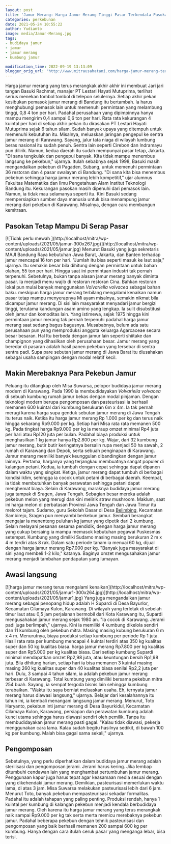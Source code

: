 ```yaml
---
layout: post
title: 'Jamur Merang: Harga Jamur Merang Tinggi Pasar Terkendala Pasokan'
categories: perkebunan
date: 2021-05-24 10:55:22
author: Yudianto
image: media/Jamur-Merang.jpg
tags:
- budidaya jamur
- jamur
- jamur merang
- kumbung jamur

modification_time: 2022-09-19 13:13:09
blogger_orig_url: "http://www.mitrausahatani.com/harga-jamur-merang-terkendala-pasokan.html"
---
```


Harga jamur merang yang terus merangkak akhir akhir ini membuat Jari jari
tangan Basuki Rachmat, manajer PT Lestari Hayati Mutuprima, terlihat serius
menekan tombol tombol di telepon selulernya. Setiap akhir pekan kesibukan
pemasok jamur merang di Bandung itu bertambah. Ia harus menghubungi pemasok
lain untuk memenuhi permintaan yang melambung tinggi, 0,8 4 ton per hari.
Padahal perusahaan yang dipimpinnya hanya mampu mengirim 0,4 sampai 0,6 ton
per hari. Rata rata kekurangan 4 kuintal per hari di setiap akhir pekan itu
dirasakan PT Lestari Hayati Mutuprima sejak 6 tahun silam. Sudah banyak upaya
yang ditempuh untuk memenuhi kebutuhan itu. Misalnya, meluaskan jaringan
pengepul ke sentra jamur merang di Karawang. Sayang, jalur tata niaga di
wilayah lumbung beras nasional itu sudah penuh. Sentra lain seperti Cirebon
dan Indramayu pun dilirik. Namun, kedua daerah itu sudah mempunyai pasar
tetap, Jakarta. "Di sana tengkulak dan pengepul banyak. Kita tidak mampu
menembus langsung ke pekebun," ujarnya. Itulah sebabnya sejak 1998, Basuki
masih mengandalkan pekebun di Pagaden, Subang, untuk memenuhi permintaan 36
restoran dan 4 pasar swalayan di Bandung. "Di sana kita bisa menembus pekebun
sehingga harga jamur merang lebih kompetitif," ujar alumnus Fakultas
Matematika dan Ilmu Pengetahuan Alam Institut Teknologi Bandung itu.
Kekurangan pasokan masih dipenuhi dari pemasok lain. Namun, ia tidak mau
selamanya seperti itu. Kini Basuki sedang mempersiapkan sumber daya manusia
untuk bisa menampung jamur merang dari pekebun di Karawang. Misalnya, dengan
cara membangun kemitraan.

## Pasokan Tetap Mampu Di Serap Pasar

[![Tidak perlu mewah ](http://localhost/mitra/wp-
content/uploads/2021/05/jamur-300x267.jpg)](http://localhost/mitra/wp-
content/uploads/2021/05/jamur.jpg) Menurut Basuki yang juga sekretaris MAJI
Bandung Raya kebutuhan Jawa Barat, Jakarta, dan Banten terhadap jamur mencapai
16 ton per hari. "Jumlah itu bisa seperti masuk ke laut saja," ujarnya. Itu
semakin besar bila dihitung dengan permintaan untuk bahan olahan, 55 ton per
hari. Hingga saat ini permintaan industri tak pernah terpenuhi. Sebetulnya,
bukan tanpa alasan jamur merang banyak diminta pasar. Ia menjadi menu wajib di
restoran restoran Cina. Bahkan restoran lokal pun mulai banyak menggunakan
_Volvariella volvacea_ sebagai bahan baku. meskipun harga jamur merang
terbilang mengalami kenaikan namun pasar tetap mampu menyerapnya Mi ayam
misalnya, semakin nikmat bila dicampur jamur merang. Di sisi lain masyarakat
menyadari jamur bergizi tinggi, terutama kandungan asam amino yang lengkap. Ia
sulit disubstitusi oleh jamur dan komoditas lain. Yang istimewa, sejak 1975
hingga kini permintaan jamur merang tak pernah terpenuhi padahal harga jamur
merang saat sedang bagus bagusnya. Musababnya, belum ada satu perusahaan pun
yang memproduksi anggota keluarga Agarcaceae secara besar besaran. Hal Itu
berbeda dengan jamur lain seperti shiitake dan champignon yang dihasilkan oleh
perusahaan besar. Jamur merang yang beredar di pasaran adalah hasil panen
pekebun yang tersebar di sentra sentra padi. Supa pare sebutan jamur merang di
Jawa Barat itu diusahakan sebagai usaha sampingan dengan modal relatif kecil.

## Makin Merebaknya Para Pekebun Jamur

Peluang itu ditangkap oleh Misa Suwarsa, pelopor budidaya jamur merang modern
di Karawang. Pada 1990 ia membudidayakan _Volvariella volvacea_ di sebuah
kumbung rumah jamur bekas dengan modal pinjaman. Dengan teknologi modern
berupa pengomposan dan pasteurisasi ia berhasil memanen 600 kuintal dari
kumbung berukuran 6m x 4m. Ia tak pernah merugi karena harga supa genduk
sebutan jamur merang di Jawa Tengah itu terus naik. Ketika itu harga jamur
merang Rp 1.000 per kg dan terus naik hingga sekarang Rp9.000 per kg. Setiap
hari Misa rata rata memanen 500 kg. Pada tingkat harga Rp9.000 per kg ia
meraup omzet minimal Rp4 juta per hari atau Rp120 juta per bulan. Padahal
biaya produksi untuk menghasilkan 1 kg jamur hanya Rp2.800 per kg. Wajar, dari
32 kumbung jamur merang, butir butir keringatnya bersalin rupa menjadi 50 ha
sawah, 2 rumah di Karawang dan Depok, serta sebuah penginapan di Karawang.
Jamur merang memiliki banyak keunggulan dibandingkan dengan jamur lainnya.
Pertama, harganya yang terjangkau membuatnya sangat populer di kalangan
petani. Kedua, ia tumbuh dengan cepat sehingga dapat dipanen dalam waktu yang
singkat. Ketiga, jamur merang dapat tumbuh di berbagai kondisi iklim, sehingga
ia cocok untuk petani di berbagai daerah. Keempat, ia tidak membutuhkan banyak
perawatan sehingga petani dapat menghemat biaya. Selain di Karawang, maraknya
budidaya jamur merang juga tampak di Sragen, Jawa Tengah. Sebagian besar
mereka adalah pekebun melon yang merugi dan kini melirik straw mushroom.
Maklum, saat ini harga melon di perbatasan Provinsi Jawa Tengah dan Jawa Timur
itu melorot tajam. Sudamo, guru Sekolah Dasar di Desa
[Belimbing](https://www.mitrausahatani.com/topik/belimbing "Belimbing"), Kecamatan
Sambirejo, Sragen pun menyambi berkebun jamur. Sembari berangkat mengajar ia
menenteng puluhan kg jamur yang dipetik dari 2 kumbung. Selain melayani
pesanan sesama pendidik, dengan harga jamur merang yang cukup bersaing ia
mampu memasok kebutuhan pegawai Puskesmas setempat. Kumbung yang dimiliki
Sudamo masing masing berukuran 2 m x 4 m terdiri atas 8 rak. Dalam satu
periode tanam ia menuai 60 kg, dijual dengan harga jamur merang Rp7.000 per
kg. "Banyak juga masyarakat di sini yang membeli 1-2 kilo," katanya. Baginya
omzet mengusahakan jamur merang menjadi tambahan pendapatan yang lumayan.

## Awasi langsung

[![harga jamur merang terus mengalami kenaikan](http://localhost/mitra/wp-
content/uploads/2021/05/jamur1-300x264.jpg)](http://localhost/mitra/wp-
content/uploads/2021/05/jamur1.jpg) Yang juga mengandalkan jamur merang
sebagai penopang hidup adalah H Supardi di Desa Bayurlor, Kecamatan Cilamaya
Kulon, Karawang. Di wilayah yang terletak di sebelah timur laut atau 0,5 jam
perjalanan bermobil dari Kota Karawang itu, Supardi mengusahakan jamur merang
sejak 1980 an. "Ia cocok di Karawang. Jerami padi juga berlimpah," ujarnya.
Kini ia memiliki 4 kumbung dikelola sendiri dan 11 kumbung oleh pekebun mitra.
Masing masing kubung berukuran 6 m x 4 m. Menurutnya, biaya produksi setiap
kumbung per periode Rp 1 juta. Hasil rata rata per kumbung mencapai 4 kuintal
terdiri atas 350 kg kualitas super dan 50 kg kualitas biasa. harga jamur
merang Rp7.800 per kg kualitas super dan Rp5.000 per kg kualitas biasa. Dari
setiap kumbung Supardi minimal mendapatkan omzet Rp2,98 juta, atau keuntungan
bersih Rp1,98 juta. Bila dihitung harian, setiap hari ia bisa memanen 3
kuintal masing masing 260 kg kualitas super dan 40 kualitas biasa senilai
Rp2,2 juta per hari. Dulu, 3 sampai 4 tahun silam, ia adalah pekebun jamur
merang terbesar di Karawang. Total kumbung yang dimiliki bersama pekebun mitra
254 buah. Sayang, ia sempat tergoda bisnis lain sehingga kumbung terabaikan.
"Waktu itu saya berniat meluaskan usaha. Eh, ternyata jamur merang harus
diawasi langsung," ujarnya. Belajar dari kesalahannya itu tahun ini, ia
kembali menangani langsung jamur merang. Menurut, Toto Haryanto, pekebun inti
jamur merang di Desa Bayurkidul, Kecamatan Cilamaya Kulon, Karawang, persiapan
dan perawatan kumbung adalah kunci utama sehingga harus diawasi sendiri oleh
pemilik. Tanpa itu membudidayakan jamur merang pasti gagal. "Kalau tidak
diawasi, pekerja menggunakan cara lama. Kalau sudah begitu hasilnya sedikit,
di bawah 100 kg per kumbung. Malah bisa gagal sama sekali," ujarnya.

## Pengomposan

Sebetulnya, yang perlu diperhatikan dalam budidaya jamur merang adalah
sterilisasi dan pengomposan jerami. Jerami harus kering. Jika lembap ditumbuhi
cendawan lain yang menghambat pertumbuhan jamur merang. Penggunaan kapur juga
harus tepat agar keasamaan media sesuai dengan yang dikehendaki jamur merang.
Demikian, pasteurisasi memerlukan waktu lama, di atas 3 jam. Misa Suwarsa
melakukan pasteurisasi lebih dari 6 jam. Menurut Toto, banyak pekebun
mempasteurisasi sekadar formalitas. Padahal itu adalah tahapan yang paling
penting. Produksi rendah, hanya 1 kuintal per kumbung di kalangan pekebun
menjadi kendala berbudidaya jamur merang. Oleh karena itu harga jamur merang
yang terus merangkak naik sampai Rp9.000 per kg tak serta merta memicu
merebaknya pekebun jamur. Padahal beberapa pekebun dengan tehnik pasteurisasi
dan pengomposan yang baik berhasil memanen 200 sampai 600 kg per kumbung.
Hanya dengan cara itulah ceruk pasar yang menganga lebar, bisa terisi.


